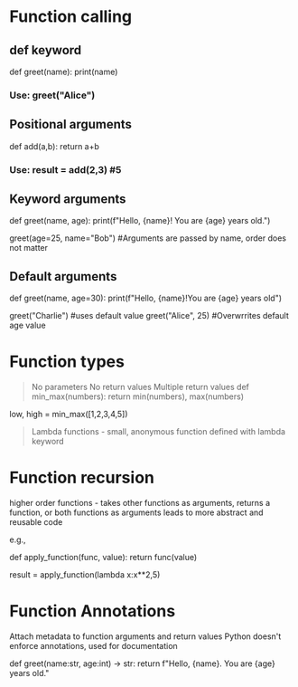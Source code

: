 # Function calling

## def keyword

def greet(name):
  print(name)

### Use: greet("Alice")

## Positional arguments

def add(a,b):
  return a+b

### Use: result = add(2,3) #5

## Keyword arguments

def greet(name, age):
  print(f"Hello, {name}! You are {age} years old.")

greet(age=25, name="Bob") #Arguments are passed by name, order does not matter

## Default arguments

def greet(name, age=30):
  print(f"Hello, {name}!You are {age} years old")

greet("Charlie") #uses default value
greet("Alice", 25) #Overwrrites default age value

# Function types
> No parameters
> No return values
> Multiple return values
  def min_max(numbers):
     return min(numbers), max(numbers)

  low, high = min_max([1,2,3,4,5])

> Lambda functions - small, anonymous function defined with lambda keyword

# Function recursion

higher order functions - takes other functions as arguments, returns a function, or both
functions as arguments leads to more abstract and reusable code

e.g., 

def apply_function(func, value):
  return func(value)

result = apply_function(lambda x:x**2,5)

# Function Annotations

Attach metadata to function arguments and return values
Python doesn't enforce annotations, used for documentation

def greet(name:str, age:int) -> str:
  return f"Hello, {name}. You are {age} years old."


